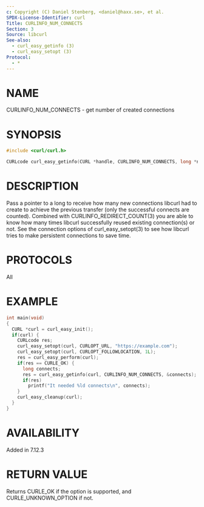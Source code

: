 ```yaml
---
c: Copyright (C) Daniel Stenberg, <daniel@haxx.se>, et al.
SPDX-License-Identifier: curl
Title: CURLINFO_NUM_CONNECTS
Section: 3
Source: libcurl
See-also:
  - curl_easy_getinfo (3)
  - curl_easy_setopt (3)
Protocol:
  - *
---
```


# NAME

CURLINFO_NUM_CONNECTS - get number of created connections

# SYNOPSIS

~~~c
#include <curl/curl.h>

CURLcode curl_easy_getinfo(CURL *handle, CURLINFO_NUM_CONNECTS, long *nump);
~~~

# DESCRIPTION

Pass a pointer to a long to receive how many new connections libcurl had to
create to achieve the previous transfer (only the successful connects are
counted). Combined with CURLINFO_REDIRECT_COUNT(3) you are able to know how
many times libcurl successfully reused existing connection(s) or not. See the
connection options of curl_easy_setopt(3) to see how libcurl tries to make
persistent connections to save time.

# PROTOCOLS

All

# EXAMPLE

~~~c
int main(void)
{
  CURL *curl = curl_easy_init();
  if(curl) {
    CURLcode res;
    curl_easy_setopt(curl, CURLOPT_URL, "https://example.com");
    curl_easy_setopt(curl, CURLOPT_FOLLOWLOCATION, 1L);
    res = curl_easy_perform(curl);
    if(res == CURLE_OK) {
      long connects;
      res = curl_easy_getinfo(curl, CURLINFO_NUM_CONNECTS, &connects);
      if(res)
        printf("It needed %ld connects\n", connects);
    }
    curl_easy_cleanup(curl);
  }
}
~~~

# AVAILABILITY

Added in 7.12.3

# RETURN VALUE

Returns CURLE_OK if the option is supported, and CURLE_UNKNOWN_OPTION if not.
